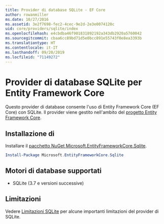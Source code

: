 ```yaml
---
title: Provider di database SQLite - EF Core
author: rowanmiller
ms.date: 10/27/2016
ms.assetid: 3e2f7698-fec2-4cec-9e2d-2e3e0074120c
uid: core/providers/sqlite/index
ms.openlocfilehash: e4cbdba46f901831892192a343db2920a5760042
ms.sourcegitcommit: cbaa6cc89bd71d5e0bcc891e55743f0e8ea3393b
ms.translationtype: HT
ms.contentlocale: it-IT
ms.lasthandoff: 09/20/2019
ms.locfileid: "71149272"
---
```

# <a name="sqlite-ef-core-database-provider"></a>Provider di database SQLite per Entity Framework Core

Questo provider di database consente l'uso di Entity Framework Core (EF Core) con SQLite. Il provider viene gestito nell'ambito del [progetto Entity Framework Core](https://github.com/aspnet/EntityFrameworkCore).

## <a name="install"></a>Installazione di

Installare il [pacchetto NuGet Microsoft.EntityFrameworkCore.Sqlite](https://www.nuget.org/packages/Microsoft.EntityFrameworkCore.Sqlite/).

``` powershell
Install-Package Microsoft.EntityFrameworkCore.Sqlite
```

## <a name="supported-database-engines"></a>Motori di database supportati

* SQLite (3.7 e versioni successive)

## <a name="limitations"></a>Limitazioni

Vedere [Limitazioni SQLite](limitations.md) per alcune importanti limitazioni del provider di SQLite.
